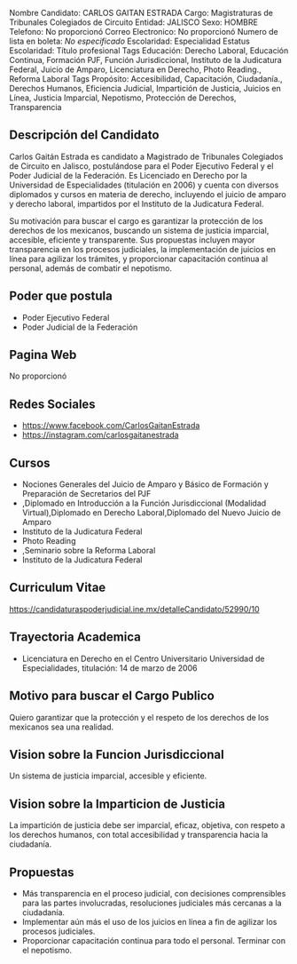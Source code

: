 Nombre Candidato: CARLOS GAITAN ESTRADA
Cargo: Magistraturas de Tribunales Colegiados de Circuito
Entidad: JALISCO
Sexo: HOMBRE
Telefono: No proporcionó
Correo Electronico: No proporcionó
Numero de lista en boleta: *No especificado*
Escolaridad: Especialidad
Estatus Escolaridad: Título profesional
Tags Educación: Derecho Laboral, Educación Continua, Formación PJF, Función Jurisdiccional, Instituto de la Judicatura Federal, Juicio de Amparo, Licenciatura en Derecho, Photo Reading., Reforma Laboral
Tags Propósito: Accesibilidad, Capacitación, Ciudadanía., Derechos Humanos, Eficiencia Judicial, Impartición de Justicia, Juicios en Línea, Justicia Imparcial, Nepotismo, Protección de Derechos, Transparencia


## Descripción del Candidato 

Carlos Gaitán Estrada es candidato a Magistrado de Tribunales Colegiados de Circuito en Jalisco, postulándose para el Poder Ejecutivo Federal y el Poder Judicial de la Federación. Es Licenciado en Derecho por la Universidad de Especialidades (titulación en 2006) y cuenta con diversos diplomados y cursos en materia de derecho, incluyendo el juicio de amparo y derecho laboral, impartidos por el Instituto de la Judicatura Federal.

Su motivación para buscar el cargo es garantizar la protección de los derechos de los mexicanos, buscando un sistema de justicia imparcial, accesible, eficiente y transparente. Sus propuestas incluyen mayor transparencia en los procesos judiciales, la implementación de juicios en línea para agilizar los trámites, y proporcionar capacitación continua al personal, además de combatir el nepotismo.


## Poder que postula

- Poder Ejecutivo Federal
- Poder Judicial de la Federación


## Pagina Web

No proporcionó


## Redes Sociales

- https://www.facebook.com/CarlosGaitanEstrada
- https://instagram.com/carlosgaitanestrada


## Cursos

- Nociones Generales del Juicio de Amparo y Básico de Formación y Preparación de Secretarios del PJF
- ,Diplomado en Introducción a la Función Jurisdiccional (Modalidad Virtual),Diplomado en Derecho Laboral,Diplomado del Nuevo Juicio de Amparo
- Instituto de la Judicatura Federal
- Photo Reading
- ,Seminario sobre la Reforma Laboral
- Instituto de la Judicatura Federal


## Curriculum Vitae

https://candidaturaspoderjudicial.ine.mx/detalleCandidato/52990/10


## Trayectoria Academica

- Licenciatura en Derecho en el Centro Universitario Universidad de Especialidades, titulación: 14 de marzo de 2006


## Motivo para buscar el Cargo Publico

Quiero garantizar que la protección y el respeto de los derechos de los mexicanos sea una realidad.


## Vision sobre la Funcion Jurisdiccional

Un sistema de justicia imparcial, accesible y eficiente.


## Vision sobre la Imparticion de Justicia

La impartición de justicia debe ser imparcial, eficaz, objetiva, con respeto a los derechos humanos, con total accesibilidad y transparencia hacia la ciudadanía.


## Propuestas

- Más transparencia en el proceso judicial, con decisiones comprensibles para las partes involucradas, resoluciones judiciales más cercanas a la ciudadanía.
- Implementar aún más el uso de los juicios en línea a fin de agilizar los procesos judiciales.
- Proporcionar capacitación continua para todo el personal. Terminar con el nepotismo.

